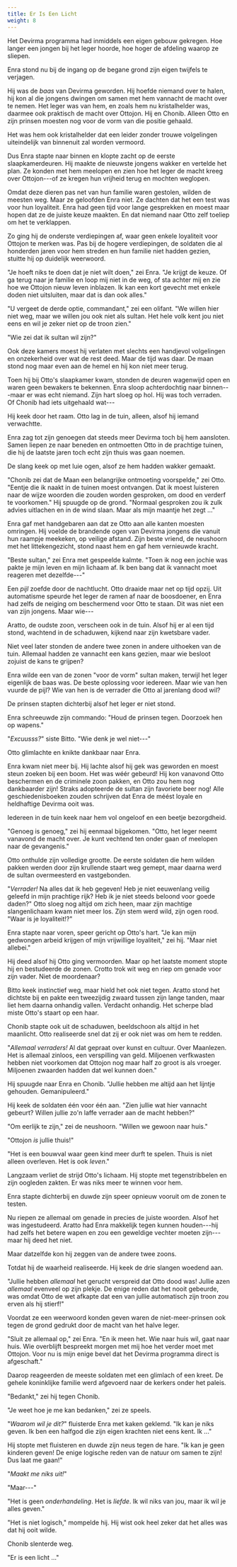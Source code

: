```yaml
---
title: Er Is Een Licht
weight: 8
---
```

Het Devirma programma had inmiddels een eigen gebouw gekregen. Hoe langer een jongen bij het leger hoorde, hoe hoger de afdeling waarop ze sliepen. 

Enra stond nu bij de ingang op de begane grond zijn eigen twijfels te verjagen.

Hij was de _baas_ van Devirma geworden. Hij hoefde niemand over te halen, hij kon al die jongens dwingen om samen met hem vannacht de macht over te nemen. Het leger was van hem, en zoals hem nu kristalhelder was, daarmee ook praktisch de macht over Ottojon. Hij en Chonib. Alleen Otto en zijn prinsen moesten nog voor de vorm van die positie gehaald.

Het was hem ook kristalhelder dat een leider zonder trouwe volgelingen uiteindelijk van binnenuit zal worden vermoord.

Dus Enra stapte naar binnen en klopte zacht op de eerste slaapkamerdeuren. Hij maakte de nieuwste jongens wakker en vertelde het plan. Ze konden met hem meelopen en zien hoe het leger de macht kreeg over Ottojon---of ze kregen hun vrijheid terug en mochten weglopen.

Omdat deze dieren pas net van hun familie waren gestolen, wilden de meesten weg. Maar ze geloofden Enra niet. Ze dachten dat het een test was voor hun loyaliteit. Enra had geen tijd voor lange gesprekken en moest maar hopen dat ze de juiste keuze maakten. En dat niemand naar Otto zelf toeliep om het te verklappen.

Zo ging hij de onderste verdiepingen af, waar geen enkele loyaliteit voor Ottojon te merken was. Pas bij de hogere verdiepingen, de soldaten die al honderden jaren voor hem streden en hun familie niet hadden gezien, stuitte hij op duidelijk weerwoord.

"Je hoeft niks te doen dat je niet wilt doen," zei Enra. "Je krijgt de keuze. Of ga terug naar je familie en loop mij niet in de weg, of sta achter mij en zie hoe we Ottojon nieuw leven inblazen. Ik kan een kort gevecht met enkele doden niet uitsluiten, maar dat is dan ook alles."

"U vergeet de derde optie, commandant," zei een olifant. "We willen hier niet weg, maar we willen jou ook niet als sultan. Het hele volk kent jou niet eens en wil je zeker niet op de troon zien."

"Wie zei dat ik sultan wil zijn?"

Ook deze kamers moest hij verlaten met slechts een handjevol volgelingen en onzekerheid over wat de rest deed. Maar de tijd was daar. De maan stond nog maar even aan de hemel en hij kon niet meer terug.

Toen hij bij Otto's slaapkamer kwam, stonden de deuren wagenwijd open en waren geen bewakers te bekennen. Enra sloop achterdochtig naar binnen---maar er was echt niemand. Zijn hart sloeg op hol. Hij was toch verraden. Of Chonib had iets uitgehaald wat---

Hij keek door het raam. Otto lag in de tuin, alleen, alsof hij iemand verwachtte.

Enra zag tot zijn genoegen dat steeds meer Devirma toch bij hem aansloten. Samen liepen ze naar beneden en ontmoetten Otto in de prachtige tuinen, die hij de laatste jaren toch echt zijn thuis was gaan noemen.

De slang keek op met luie ogen, alsof ze hem hadden wakker gemaakt.

"Chonib zei dat de Maan een belangrijke ontmoeting voorspelde," zei Otto. "Eentje die ik naakt in de tuinen moest ontvangen. Dat ik moest luisteren naar de wijze woorden die zouden worden gesproken, om dood en verderf te voorkomen." Hij spuugde op de grond. "Normaal gesproken zou ik zulk advies uitlachen en in de wind slaan. Maar als mijn maantje het zegt ..."

Enra gaf met handgebaren aan dat ze Otto aan alle kanten moesten omringen. Hij voelde de brandende ogen van Devirma jongens die vanuit hun raampje meekeken, op veilige afstand. Zijn beste vriend, de neushoorn met het littekengezicht, stond naast hem en gaf hem vernieuwde kracht.

"Beste sultan," zei Enra met gespeelde kalmte. "Toen ik nog een jochie was pakte je mijn leven en mijn lichaam af. Ik ben bang dat ik vannacht moet reageren met dezelfde---"

Een _pijl_ zoefde door de nachtlucht. Otto draaide maar net op tijd opzij. Uit automatisme speurde het leger de ramen af naar de boosdoener, en Enra had zelfs de neiging om beschermend voor Otto te staan. Dit was niet een van zijn jongens. Maar wie---

Aratto, de oudste zoon, verscheen ook in de tuin. Alsof hij er al een tijd stond, wachtend in de schaduwen, kijkend naar zijn kwetsbare vader.

Niet veel later stonden de andere twee zonen in andere uithoeken van de tuin. Allemaal hadden ze vannacht een kans gezien, maar wie besloot zojuist de kans te grijpen?

Enra wilde een van de zonen "voor de vorm" sultan maken, terwijl het leger eigenlijk de baas was. De beste oplossing voor iedereen. Maar wie van hen vuurde de pijl? Wie van hen is de verrader die Otto al jarenlang dood wil?

De prinsen stapten dichterbij alsof het leger er niet stond.

Enra schreeuwde zijn commando: "Houd de prinsen tegen. Doorzoek hen op wapens."

"_Excuusss?_" siste Bitto. "Wie denk je wel niet---"

Otto glimlachte en knikte dankbaar naar Enra.

Enra kwam niet meer bij. Hij lachte alsof hij gek was geworden en moest steun zoeken bij een boom. Het was wéér gebeurd! Hij kon vanavond Otto beschermen en de criminele zoon pakken, en Otto zou hem nog dankbaarder zijn! Straks adopteerde de sultan zijn favoriete beer nog! Alle geschiedenisboeken zouden schrijven dat Enra de méést loyale en heldhaftige Devirma ooit was.

Iedereen in de tuin keek naar hem vol ongeloof en een beetje bezorgdheid.

"Genoeg is genoeg," zei hij eenmaal bijgekomen. "Otto, het leger neemt vanavond de macht over. Je kunt vechtend ten onder gaan of meelopen naar de gevangenis."

Otto onthulde zijn volledige grootte. De eerste soldaten die hem wilden pakken werden door zijn krullende staart weg gemept, maar daarna werd de sultan overmeesterd en vastgebonden.

"_Verrader!_ Na alles dat ik heb gegeven! Heb je niet eeuwenlang veilig geleefd in mijn prachtige rijk? Heb ik je niet steeds beloond voor goede daden?" Otto sloeg nog altijd om zich heen, maar zijn machtige slangenlichaam kwam niet meer los. Zijn stem werd wild, zijn ogen rood. "Waar is je loyaliteit!?"

Enra stapte naar voren, speer gericht op Otto's hart. "Je kan mijn gedwongen arbeid krijgen of mijn vrijwillige loyaliteit," zei hij. "Maar niet allebei."

Hij deed alsof hij Otto ging vermoorden. Maar op het laatste moment stopte hij en bestudeerde de zonen. Crotto trok wit weg en riep om genade voor zijn vader. Niet de moordenaar?

Bitto keek instinctief weg, maar hield het ook niet tegen. Aratto stond het dichtste bij en pakte een tweezijdig zwaard tussen zijn lange tanden, maar liet hem daarna onhandig vallen. Verdacht onhandig. Het scherpe blad miste Otto's staart op een haar.

Chonib stapte ook uit de schaduwen, beeldschoon als altijd in het maanlicht. Otto realiseerde snel dat zij er ook niet was om hem te redden.

"_Allemaal verraders!_ Al dat gepraat over kunst en cultuur. Over Maanlezen. Het is allemaal zinloos, een verspilling van geld. Miljoenen verfkwasten hebben niet voorkomen dat Ottojon nog maar half zo groot is als vroeger. Miljoenen zwaarden hadden dat wel kunnen doen."

Hij spuugde naar Enra en Chonib. "Jullie hebben me altijd aan het lijntje gehouden. Gemanipuleerd." 

Hij keek de soldaten één voor één aan. "Zien jullie wat hier vannacht gebeurt? Willen jullie zo'n laffe verrader aan de macht hebben?"

"Om eerlijk te zijn," zei de neushoorn. "Willen we gewoon naar huis."

"Ottojon _is_ jullie thuis!"

"Het is een bouwval waar geen kind meer durft te spelen. Thuis is niet alleen overleven. Het is ook _leven_."

Langzaam verliet de strijd Otto's lichaam. Hij stopte met tegenstribbelen en zijn oogleden zakten. Er was niks meer te winnen voor hem.

Enra stapte dichterbij en duwde zijn speer opnieuw vooruit om de zonen te testen.

Nu riepen ze allemaal om genade in precies de juiste woorden. Alsof het was ingestudeerd. Aratto had Enra makkelijk tegen kunnen houden---hij had zelfs het betere wapen en zou een geweldige vechter moeten zijn---maar hij deed het niet.

Maar datzelfde kon hij zeggen van de andere twee zoons.

Totdat hij de waarheid realiseerde. Hij keek de drie slangen woedend aan. 

"Jullie hebben _allemaal_ het gerucht verspreid dat Otto dood was! Jullie azen _allemaal_ evenveel op zijn plekje. De enige reden dat het nooit gebeurde, was omdat Otto de wet afkapte dat een van jullie automatisch zijn troon zou erven als hij stierf!"

Voordat ze een weerwoord konden geven waren de niet-meer-prinsen ook tegen de grond gedrukt door de macht van het halve leger.

"Sluit ze allemaal op," zei Enra. "En ik meen het. Wie naar huis wil, gaat naar huis. Wie overblijft bespreekt morgen met mij hoe het verder moet met Ottojon. Voor nu is mijn enige bevel dat het Devirma programma direct is afgeschaft."

Daarop reageerden de meeste soldaten met een glimlach of een kreet. De gehele koninklijke familie werd afgevoerd naar de kerkers onder het paleis.

"Bedankt," zei hij tegen Chonib.

"Je weet hoe je me kan bedanken," zei ze speels.

"_Waarom wil je dit?_" fluisterde Enra met kaken geklemd. "Ik kan je niks geven. Ik ben een halfgod die zijn eigen krachten niet eens kent. Ik ..." 

Hij stopte met fluisteren en duwde zijn neus tegen de hare. "Ik kan je geen kinderen geven! De enige logische reden van de natuur om samen te zijn! Dus laat me gaan!"

"_Maakt me niks uit!_"

"Maar---"

"Het is geen _onderhandeling_. Het is _liefde_. Ik wil niks van jou, maar ik wil je alles geven."

"Het is niet logisch," mompelde hij. Hij wist ook heel zeker dat het alles was dat hij ooit wilde.

Chonib slenterde weg. 

"Er is een licht ..."